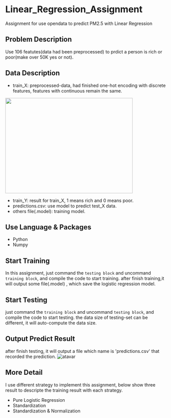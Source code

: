 # Linear_Regression_Assignment
Assignment for use opendata to predict PM2.5 with Linear Regression

## Problem Description
Use 106 featutes(data had been preprocessed) to prdict a person is rich or poor(make over 50K yes or not).

## Data Description
- train_X: preprocessed-data, had finished one-hot encoding with discrete features, features with continuous remain the same.  
<img src="/img/img1.PNG" height="300" width="400" >

- train_Y: result for train_X, 1 means rich and 0 means poor.
- predictions.csv: use model to predict test_X data.
- others file(.model): training model. 

## Use Language & Packages
- Python 
- Numpy 

## Start Training
In this assignment, just command the `testing block` and uncommand `training block`, and compile the code to start training.
after finish training,it will output some file(.model) , which save the logistic regression model.

## Start Testing
just command the `training block` and uncommand `testing block`, and compile the code to start testing.
the data size of testing-set can be different, it will auto-compute the data size.

## Output Predict Result
after finish testing, it will output a file which name is 'predictions.csv' that recorded the prediction.
![atavar]()

## More Detail
I use different strategy to implement this assignment, below show three result to descripte the training result with each strategy.
- Pure Logistic Regression
- Standardization
- Standardization & Normalization
